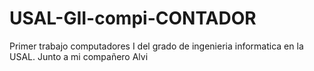 # USAL-GII-compi-CONTADOR
Primer trabajo computadores I del grado de ingenieria informatica en la USAL. Junto a mi compañero Alvi

